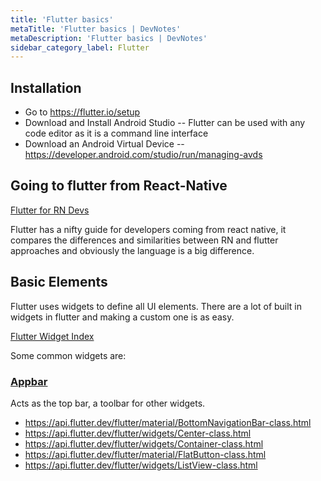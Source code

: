 ```yaml
---
title: 'Flutter basics'
metaTitle: 'Flutter basics | DevNotes'
metaDescription: 'Flutter basics | DevNotes'
sidebar_category_label: Flutter
---
```


## Installation

- Go to https://flutter.io/setup
- Download and Install Android Studio -- Flutter can be used with any code editor as it is a command line interface
- Download an Android Virtual Device -- https://developer.android.com/studio/run/managing-avds

## Going to flutter from React-Native

[Flutter for RN Devs](https://flutter.dev/docs/get-started/flutter-for/react-native-devs)

Flutter has a nifty guide for developers coming from react native, it compares the differences and similarities between RN and flutter approaches and obviously the language is a big difference.

## Basic Elements

Flutter uses widgets to define all UI elements. There are a lot of built in widgets in flutter and making a custom one is as easy.

[Flutter Widget Index](https://flutter.dev/docs/reference/widgets)

Some common widgets are:

### [Appbar](https://api.flutter.dev/flutter/material/AppBar-class.html)

Acts as the top bar, a toolbar for other widgets.

- https://api.flutter.dev/flutter/material/BottomNavigationBar-class.html
- https://api.flutter.dev/flutter/widgets/Center-class.html
- https://api.flutter.dev/flutter/widgets/Container-class.html
- https://api.flutter.dev/flutter/material/FlatButton-class.html
- https://api.flutter.dev/flutter/widgets/ListView-class.html
